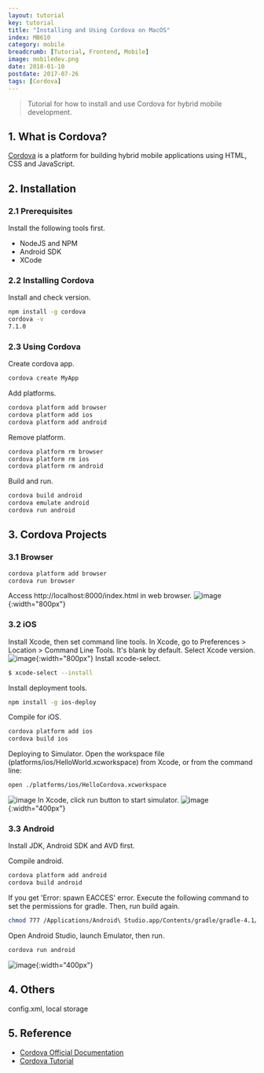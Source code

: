 ```yaml
---
layout: tutorial
key: tutorial
title: "Installing and Using Cordova on MacOS"
index: MB610
category: mobile
breadcrumb: [Tutorial, Frontend, Mobile]
image: mobiledev.png
date: 2018-01-10
postdate: 2017-07-26
tags: [Cordova]
---
```


> Tutorial for how to install and use Cordova for hybrid mobile development.

## 1. What is Cordova?  
[Cordova](https://cordova.apache.org/) is a platform for building hybrid mobile applications using HTML, CSS and JavaScript.

## 2. Installation
### 2.1 Prerequisites
Install the following tools first.
* NodeJS and NPM
* Android SDK
* XCode

### 2.2 Installing Cordova
Install and check version.
```sh
npm install -g cordova
cordova -v
7.1.0
```
### 2.3 Using Cordova
Create cordova app.
```sh
cordova create MyApp
```
Add platforms.
```sh
cordova platform add browser
cordova platform add ios
cordova platform add android
```
Remove platform.
```sh
cordova platform rm browser
cordova platform rm ios
cordova platform rm android
```
Build and run.
```sh
cordova build android
cordova emulate android
cordova run android
```
## 3. Cordova Projects
### 3.1 Browser
```sh
cordova platform add browser
cordova run browser
```
Access http://localhost:8000/index.html in web browser.
![image](/public/images/frontend/610/run_browser.png){:width="800px"}
### 3.2 iOS
Install Xcode, then set command line tools. In Xcode, go to Preferences > Location > Command Line Tools. It's blank by default. Select Xcode version.
![image](/public/images/frontend/610/xcode_commandlinetools.png){:width="800px"}
Install xcode-select.
```sh
$ xcode-select --install
```
Install deployment tools.
```sh
npm install -g ios-deploy
```
Compile for iOS.
```sh
cordova platform add ios
cordova build ios
```
Deploying to Simulator. Open the workspace file (platforms/ios/HelloWorld.xcworkspace) from Xcode, or from the command line:
```sh
open ./platforms/ios/HelloCordova.xcworkspace
```
![image](/public/images/frontend/610/xcode_project.png)
In Xcode, click run button to start simulator.
![image](/public/images/frontend/610/run_ios.png){:width="400px"}  
### 3.3 Android
Install JDK, Android SDK and AVD first.

Compile android.
```sh
cordova platform add android
cordova build android
```
If you get 'Error: spawn EACCES' error. Execute the following command to set the permissions for gradle. Then, run build again.
```sh
chmod 777 /Applications/Android\ Studio.app/Contents/gradle/gradle-4.1/bin/gradle
```
Open Android Studio, launch Emulator, then run.
```sh
cordova run android
```
![image](/public/images/frontend/610/run_android.png){:width="400px"}  

## 4. Others
config.xml, local storage

## 5. Reference
* [Cordova Official Documentation](https://cordova.apache.org/docs/en/latest/)
* [Cordova Tutorial](https://www.tutorialspoint.com/cordova/index.htm)  
